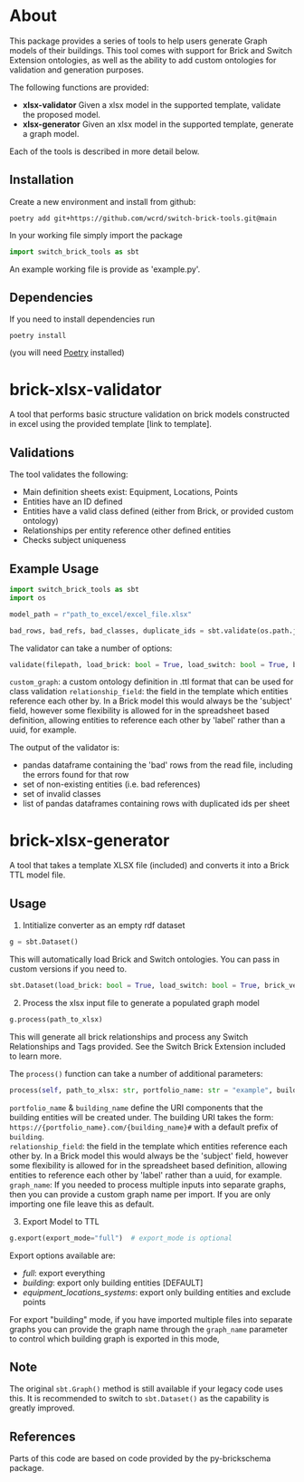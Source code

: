 # About
This package provides a series of tools to help users generate Graph models of their buildings.
This tool comes with support for Brick and Switch Extension ontologies, as well as the ability to add custom ontologies for validation and generation purposes.

The following functions are provided:
* **xlsx-validator**
Given a xlsx model in the supported template, validate the proposed model.
* **xlsx-generator**
Given an xlsx model in the supported template, generate a graph model.

Each of the tools is described in more detail below.

## Installation
Create a new environment and install from github:

 ```
 poetry add git+https://github.com/wcrd/switch-brick-tools.git@main
 ```
 In your working file simply import the package

 ```python
 import switch_brick_tools as sbt
 ```
An example working file is provide as 'example.py'.

## Dependencies
If you need to install dependencies run 
```buildoutcfg
poetry install
```
(you will need [Poetry](https://python-poetry.org/docs/) installed)

# brick-xlsx-validator

A tool that performs basic structure validation on brick models constructed in excel using the provided template [link to template].

## Validations

The tool validates the following:
* Main definition sheets exist: Equipment, Locations, Points
* Entities have an ID defined
* Entities have a valid class defined (either from Brick, or provided custom ontology)
* Relationships per entity reference other defined entities
* Checks subject uniqueness

## Example Usage

```python
import switch_brick_tools as sbt
import os

model_path = r"path_to_excel/excel_file.xlsx"

bad_rows, bad_refs, bad_classes, duplicate_ids = sbt.validate(os.path.join(model_path))
```

The validator can take a number of options:
```python
validate(filepath, load_brick: bool = True, load_switch: bool = True, brick_version: str = "1.2", switch_version: str = "1.1", custom_graph: rdflib.Graph = None, relationship_field: tuple = ("Brick", "label"))
```
`custom_graph`: a custom ontology definition in .ttl format that can be used for class validation
`relationship_field`: the field in the template which entities reference each other by. In a Brick model this would always be the 'subject' field, however some flexibility is allowed for in the spreadsheet based definition, allowing entities to reference each other by 'label' rather than a uuid, for example.

The output of the validator is:
* pandas dataframe containing the 'bad' rows from the read file, including the errors found for that row
* set of non-existing entities (i.e. bad references)
* set of invalid classes
* list of pandas dataframes containing rows with duplicated ids per sheet 




# brick-xlsx-generator
A tool that takes a template XLSX file (included) and converts it into a Brick TTL model file.



## Usage
1. Intitialize converter as an empty rdf dataset
```python
g = sbt.Dataset()
```
This will automatically load Brick and Switch ontologies. You can pass in custom versions if you need to.
```python
sbt.Dataset(load_brick: bool = True, load_switch: bool = True, brick_version: str = "1.2", switch_version: str = "1.1.4")
```

2. Process the xlsx input file to generate a populated graph model
```python
g.process(path_to_xlsx)
```
This will generate all brick relationships and process any Switch Relationships and Tags provided. See the Switch Brick Extension included to learn more.

The `process()` function can take a number of additional parameters:
```python
process(self, path_to_xlsx: str, portfolio_name: str = "example", building_name: str = "example_building", relationship_field:tuple = ("Brick", "identifier"), graph_name:str = "building")
```
`portfolio_name` & `building_name` define the URI components that the building entities will be created under. The building URI takes the form: `https://{portfolio_name}.com/{building_name}#` with a default prefix of `building`.\
`relationship_field`: the field in the template which entities reference each other by. In a Brick model this would always be the 'subject' field, however some flexibility is allowed for in the spreadsheet based definition, allowing entities to reference each other by 'label' rather than a uuid, for example.\
`graph_name`: If you needed to process multiple inputs into separate graphs, then you can provide a custom graph name per import. If you are only importing one file leave this as default.

3. Export Model to TTL
```python
g.export(export_mode="full")  # export_mode is optional
```
Export options available are:
* _full_: export everything
* _building_: export only building entities [DEFAULT]
* _equipment_locations_systems_: export only building entities and exclude points

For export "building" mode, if you have imported multiple files into separate graphs you can provide the graph name through the `graph_name` parameter to control which building graph is exported in this mode,

## Note
The original `sbt.Graph()` method is still available if your legacy code uses this. It is recommended to switch to `sbt.Dataset()` as the capability is greatly improved.

## References
Parts of this code are based on code provided by the py-brickschema package.